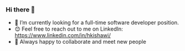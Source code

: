 ### Hi there 👋
- 🔭 I’m currently looking for a full-time software developer position. 
- 😊 Feel free to reach out to me on LinkedIn: https://www.linkedin.com/in/hkishawi/ 
- 🌱 Always happy to collaborate and meet new people 
<!--
**hkishawi/hkishawi** is a ✨ _special_ ✨ repository because its `README.md` (this file) appears on your GitHub profile.

Here are some ideas to get you started:

 ...
- 🌱 I’m currently learning ...
- 👯 I’m looking to collaborate on ...
- 🤔 I’m looking for help with ...
- 💬 Ask me about ...
- 📫 How to reach me: ...
- 😄 Pronouns: ...
- ⚡ Fun fact: ...
-->
